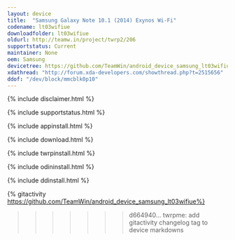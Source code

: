 ```yaml
---
layout: device
title:  "Samsung Galaxy Note 10.1 (2014) Exynos Wi-Fi"
codename: lt03wifiue
downloadfolder: lt03wifiue
oldurl: http://teamw.in/project/twrp2/206
supportstatus: Current
maintainer: None
oem: Samsung
devicetree: https://github.com/TeamWin/android_device_samsung_lt03wifiue
xdathread: "http://forum.xda-developers.com/showthread.php?t=2515656"
ddof: "/dev/block/mmcblk0p10"
---
```


{% include disclaimer.html %}

{% include supportstatus.html %}

{% include appinstall.html %}

{% include download.html %}

{% include twrpinstall.html %}

{% include odininstall.html %}

{% include ddinstall.html %}

{% gitactivity  https://github.com/TeamWin/android_device_samsung_lt03wifiue%}
>>>>>>> d664940... twrpme: add gitactivity changelog tag to device markdowns
